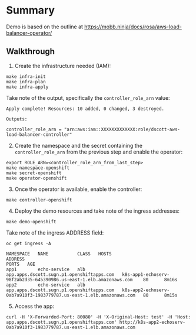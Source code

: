# Summary

Demo is based on the outline at https://mobb.ninja/docs/rosa/aws-load-balancer-operator/

## Walkthrough

1. Create the infrastructure needed (IAM):

```
make infra-init
make infra-plan
make infra-apply
```

Take note of the output, specifically the `controller_role_arn` value:

```
Apply complete! Resources: 10 added, 0 changed, 3 destroyed.

Outputs:

controller_role_arn = "arn:aws:iam::XXXXXXXXXXXXX:role/dscott-aws-load-balancer-controller"
```

2. Create the namespace and the secret containing the `controller_role_arn` from the previous step and enable the operator:

```
export ROLE_ARN=<controller_role_arn_from_last_step>
make namespace-openshift
make secret-openshift
make operator-openshift
```

3. Once the operator is available, enable the controller:

```
make controller-openshift
```

4. Deploy the demo resources and take note of the ingress addresses:

```
make demo-openshift
```

Take note of the ingress ADDRESS field:

```
oc get ingress -A

NAMESPACE   NAME           CLASS   HOSTS                                       ADDRESS                                                               PORTS   AGE
app1        echo-service   alb     app.apps.dscott.sugn.p1.openshiftapps.com   k8s-app1-echoserv-98f2ab2d35-645390986.us-east-1.elb.amazonaws.com    80      8m16s
app2        echo-service   alb     app.apps.dscott.sugn.p1.openshiftapps.com   k8s-app2-echoserv-0ab7a910f3-1983779787.us-east-1.elb.amazonaws.com   80      8m15s
```

5. Access the app:

```
curl -H 'X-Forwarded-Port: 80080' -H 'X-Original-Host: test' -H 'Host: app.apps.dscott.sugn.p1.openshiftapps.com' http://k8s-app2-echoserv-0ab7a910f3-1983779787.us-east-1.elb.amazonaws.com
```